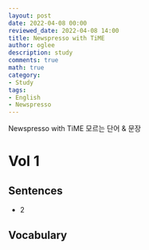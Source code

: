 ```yaml
---
layout: post
date: 2022-04-08 00:00
reviewed_date: 2022-04-08 14:00
title: Newspresso with TiME
author: oglee
description: study
comments: true
math: true
category:
- Study
tags:
- English
- Newspresso
---
```


Newspresso with TiME 모르는 단어 & 문장
 <!--more-->

# Vol 1

## Sentences

- 2

## Vocabulary

